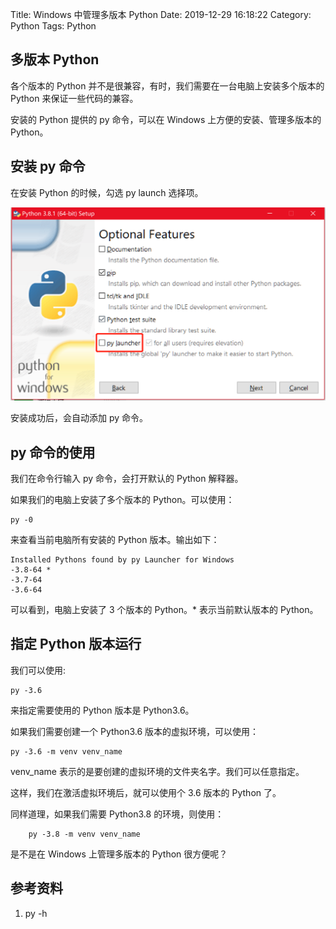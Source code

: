 Title: Windows 中管理多版本 Python
Date: 2019-12-29 16:18:22
Category: Python
Tags: Python

## 多版本 Python

各个版本的 Python 并不是很兼容，有时，我们需要在一台电脑上安装多个版本的 Python 来保证一些代码的兼容。

安装的 Python 提供的 py 命令，可以在 Windows 上方便的安装、管理多版本的 Python。


## 安装 py 命令

在安装 Python 的时候，勾选 py launch 选择项。

![安装python](./images/python安装py命令.png)

安装成功后，会自动添加 py 命令。

## py 命令的使用

我们在命令行输入 py 命令，会打开默认的 Python 解释器。

如果我们的电脑上安装了多个版本的 Python。可以使用：

    py -0

来查看当前电脑所有安装的 Python 版本。输出如下：

    Installed Pythons found by py Launcher for Windows
    -3.8-64 *
    -3.7-64
    -3.6-64

可以看到，电脑上安装了 3 个版本的 Python。* 表示当前默认版本的 Python。

## 指定 Python 版本运行

我们可以使用:

    py -3.6

来指定需要使用的 Python 版本是 Python3.6。

如果我们需要创建一个 Python3.6 版本的虚拟环境，可以使用：

    py -3.6 -m venv venv_name

venv_name 表示的是要创建的虚拟环境的文件夹名字。我们可以任意指定。

这样，我们在激活虚拟环境后，就可以使用个 3.6 版本的 Python 了。

同样道理，如果我们需要 Python3.8 的环境，则使用：

        py -3.8 -m venv venv_name

是不是在 Windows 上管理多版本的 Python 很方便呢？

## 参考资料

1. py -h